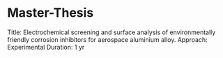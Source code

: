 # Master-Thesis
Title: Electrochemical screening and surface analysis of environmentally friendly corrosion inhibitors for aerospace aluminium alloy.
Approach: Experimental
Duration: 1 yr
